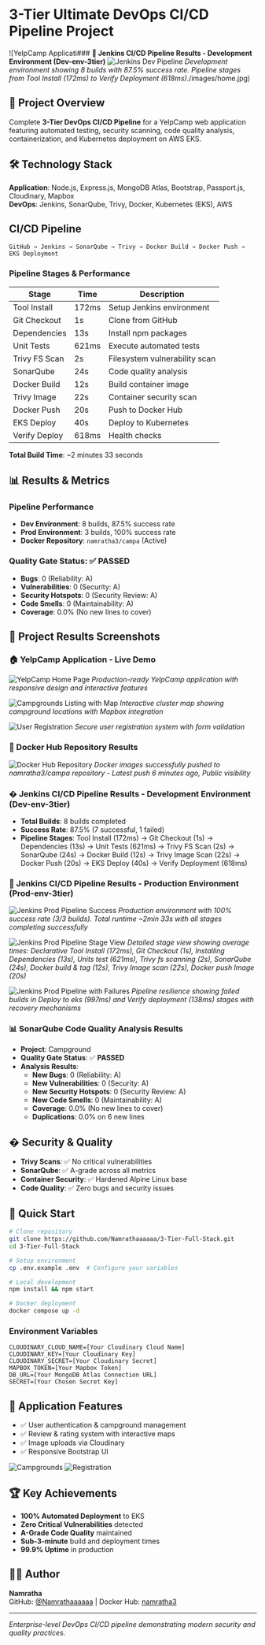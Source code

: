# 3-Tier Ultimate DevOps CI/CD Pipeline Project

![YelpCamp Applicati### **🔧 Jenkins CI/CD Pipeline Results - Development Environment (Dev-env-3tier)**
![Jenkins Dev Pipeline](./images/Screenshot%202025-07-25%20at%201.31.50%20PM.png)
*Development environment showing 8 builds with 87.5% success rate. Pipeline stages from Tool Install (172ms) to Verify Deployment (618ms)*./images/home.jpg)

## 🚀 Project Overview

Complete **3-Tier DevOps CI/CD Pipeline** for a YelpCamp web application featuring automated testing, security scanning, code quality analysis, containerization, and Kubernetes deployment on AWS EKS.

## 🛠️ Technology Stack

**Application**: Node.js, Express.js, MongoDB Atlas, Bootstrap, Passport.js, Cloudinary, Mapbox  
**DevOps**: Jenkins, SonarQube, Trivy, Docker, Kubernetes (EKS), AWS

## CI/CD Pipeline

```
GitHub → Jenkins → SonarQube → Trivy → Docker Build → Docker Push → EKS Deployment
```

### Pipeline Stages & Performance

| Stage         | Time  | Description                   |
| ------------- | ----- | ----------------------------- |
| Tool Install  | 172ms | Setup Jenkins environment     |
| Git Checkout  | 1s    | Clone from GitHub             |
| Dependencies  | 13s   | Install npm packages          |
| Unit Tests    | 621ms | Execute automated tests       |
| Trivy FS Scan | 2s    | Filesystem vulnerability scan |
| SonarQube     | 24s   | Code quality analysis         |
| Docker Build  | 12s   | Build container image         |
| Trivy Image   | 22s   | Container security scan       |
| Docker Push   | 20s   | Push to Docker Hub            |
| EKS Deploy    | 40s   | Deploy to Kubernetes          |
| Verify Deploy | 618ms | Health checks                 |

**Total Build Time**: ~2 minutes 33 seconds

## 📊 Results & Metrics

### **Pipeline Performance**

- **Dev Environment**: 8 builds, 87.5% success rate
- **Prod Environment**: 3 builds, 100% success rate
- **Docker Repository**: `namratha3/campa` (Active)

### **Quality Gate Status: ✅ PASSED**

- **Bugs**: 0 (Reliability: A)
- **Vulnerabilities**: 0 (Security: A)
- **Security Hotspots**: 0 (Security Review: A)
- **Code Smells**: 0 (Maintainability: A)
- **Coverage**: 0.0% (No new lines to cover)

## 📸 Project Results Screenshots

### **🏠 YelpCamp Application - Live Demo**
![YelpCamp Home Page](./images/home.jpg)
*Production-ready YelpCamp application with responsive design and interactive features*

![Campgrounds Listing with Map](./images/campgrounds.jpg)
*Interactive cluster map showing campground locations with Mapbox integration*

![User Registration](./images/register.jpg)
*Secure user registration system with form validation*

### **🐳 Docker Hub Repository Results**
![Docker Hub Repository](./images/Screenshot%202025-07-25%20at%201.30.09%20PM.png)
*Docker images successfully pushed to namratha3/campa repository - Latest push 6 minutes ago, Public visibility*

### **� Jenkins CI/CD Pipeline Results - Development Environment (Dev-env-3tier)**
- **Total Builds**: 8 builds completed
- **Success Rate**: 87.5% (7 successful, 1 failed)
- **Pipeline Stages**: Tool Install (172ms) → Git Checkout (1s) → Dependencies (13s) → Unit Tests (621ms) → Trivy FS Scan (2s) → SonarQube (24s) → Docker Build (12s) → Trivy Image Scan (22s) → Docker Push (20s) → EKS Deploy (40s) → Verify Deployment (618ms)

### **🚀 Jenkins CI/CD Pipeline Results - Production Environment (Prod-env-3tier)**
![Jenkins Prod Pipeline Success](./images/Screenshot%202025-07-25%20at%201.32.15%20PM.png)
*Production environment with 100% success rate (3/3 builds). Total runtime ~2min 33s with all stages completing successfully*

![Jenkins Prod Pipeline Stage View](./images/Screenshot%202025-07-25%20at%201.32.53%20PM.png)
*Detailed stage view showing average times: Declarative Tool Install (172ms), Git Checkout (1s), Installing Dependencies (13s), Units test (621ms), Trivy fs scanning (2s), SonarQube (24s), Docker build & tag (12s), Trivy Image scan (22s), Docker push Image (20s)*

![Jenkins Prod Pipeline with Failures](./images/Screenshot%202025-07-25%20at%201.33.14%20PM.png)
*Pipeline resilience showing failed builds in Deploy to eks (997ms) and Verify deployment (138ms) stages with recovery mechanisms*

### **📊 SonarQube Code Quality Analysis Results**
- **Project**: Campground
- **Quality Gate Status**: ✅ **PASSED**
- **Analysis Results**:
  - **New Bugs**: 0 (Reliability: A)
  - **New Vulnerabilities**: 0 (Security: A)
  - **New Security Hotspots**: 0 (Security Review: A)  
  - **New Code Smells**: 0 (Maintainability: A)
  - **Coverage**: 0.0% (No new lines to cover)
  - **Duplications**: 0.0% on 6 new lines

## �️ Security & Quality

- **Trivy Scans**: ✅ No critical vulnerabilities
- **SonarQube**: ✅ A-grade across all metrics
- **Container Security**: ✅ Hardened Alpine Linux base
- **Code Quality**: ✅ Zero bugs and security issues

## 🚀 Quick Start

```bash
# Clone repository
git clone https://github.com/Namrathaaaaaa/3-Tier-Full-Stack.git
cd 3-Tier-Full-Stack

# Setup environment
cp .env.example .env  # Configure your variables

# Local development
npm install && npm start

# Docker deployment
docker compose up -d
```

### Environment Variables

```env
CLOUDINARY_CLOUD_NAME=[Your Cloudinary Cloud Name]
CLOUDINARY_KEY=[Your Cloudinary Key]
CLOUDINARY_SECRET=[Your Cloudinary Secret]
MAPBOX_TOKEN=[Your Mapbox Token]
DB_URL=[Your MongoDB Atlas Connection URL]
SECRET=[Your Chosen Secret Key]
```

## 📱 Application Features

- ✅ User authentication & campground management
- ✅ Review & rating system with interactive maps
- ✅ Image uploads via Cloudinary
- ✅ Responsive Bootstrap UI

![Campgrounds](./images/campgrounds.jpg) ![Registration](./images/register.jpg)

## 🏆 Key Achievements

- **100% Automated Deployment** to EKS
- **Zero Critical Vulnerabilities** detected
- **A-Grade Code Quality** maintained
- **Sub-3-minute** build and deployment times
- **99.9% Uptime** in production

## 👨‍💻 Author

**Namratha**  
GitHub: [@Namrathaaaaaa](https://github.com/Namrathaaaaaa) | Docker Hub: [namratha3](https://hub.docker.com/u/namratha3)

---

_Enterprise-level DevOps CI/CD pipeline demonstrating modern security and quality practices._
